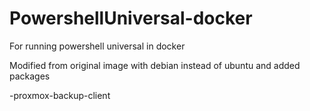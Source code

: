 # PowershellUniversal-docker
For running powershell universal in docker

Modified from original image with debian instead of ubuntu and added packages

-proxmox-backup-client

